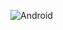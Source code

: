 ![Android](https://github.com/mamrudien/klinisigma/blob/main/.github/workflows/android.yml/badge.svg)